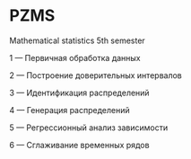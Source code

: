 # PZMS
Mathematical statistics 5th semester

1 — Первичная обработка данных

2 — Построение доверительных интервалов

3 — Идентификация распределений

4 — Генерация распределений

5 — Регрессионный анализ зависимости

6 — Сглаживание временных рядов
